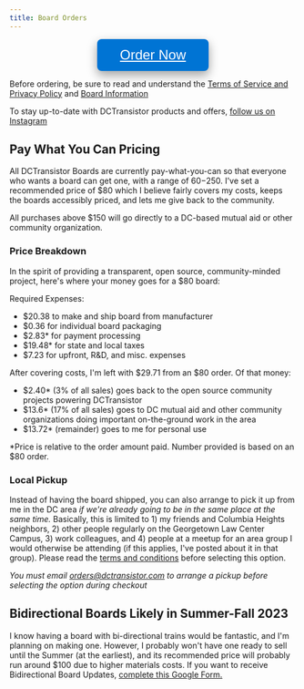 ```yaml
---
title: Board Orders
---
```


<button class="buybutton"><a href="https://buy.stripe.com/dR616Dam80hx5IQaEG" target="_blank" style="color: inherit">Order Now</a></button>

Before ordering, be sure to read and understand the [Terms of Service and Privacy Policy](/terms-and-privacy) and [Board Information](/board-info)

To stay up-to-date with DCTransistor products and offers, [follow us on Instagram](https://www.instagram.com/dctransistor/)

## Pay What You Can Pricing
All DCTransistor Boards are currently pay-what-you-can so that everyone who wants a board can get one, with a range of $60-$250. I've set a recommended price of $80 which I believe fairly covers my costs, keeps the boards accessibly priced, and lets me give back to the community. 

All purchases above $150 will go directly to a DC-based mutual aid or other community organization.

### Price Breakdown
In the spirit of providing a transparent, open source, community-minded project, here's where your money goes for a $80 board:

Required Expenses:
* $20.38 to make and ship board from manufacturer
* $0.36 for individual board packaging
* $2.83* for payment processing
* $19.48* for state and local taxes
* $7.23 for upfront, R&D, and misc. expenses 

After covering costs, I'm left with $29.71 from an $80 order. Of that money:
* $2.40* (3% of all sales) goes back to the open source community projects powering DCTransistor
* $13.6* (17% of all sales) goes to DC mutual aid and other community organizations doing important on-the-ground work in the area
* $13.72* (remainder) goes to me for personal use

 *Price is relative to the order amount paid. Number provided is based on an $80 order.

### Local Pickup
Instead of having the board shipped, you can also arrange to pick it up from me in the DC area *if we're already going to be in the same place at the same time.* Basically, this is limited to 1) my friends and Columbia Heights neighbors, 2) other people regularly on the Georgetown Law Center Campus, 3) work colleagues, and 4) people at a meetup for an area group I would otherwise be attending (if this applies, I've posted about it in that group). Please read the [terms and conditions](/terms-and-privacy/#local-pickup) before selecting this option.

*You must email <a href="mailto:orders@dctransistor.com">orders@dctransistor.com</a> to arrange a pickup before selecting the option during checkout*

## Bidirectional Boards Likely in Summer-Fall 2023
I know having a board with bi-directional trains would be fantastic, and I'm planning on making one. However, I probably won't have one ready to sell until the Summer (at the earliest), and its recommended price will probably run around $100 due to higher materials costs. If you want to receive Bidirectional Board Updates, <a href="https://docs.google.com/forms/d/e/1FAIpQLSdXg4UD7payDFZ8DWT86fKmkfC_jxCNe8vd_KGXD_Xr_UlFJg/viewform?usp=sf_link" target="_blank">complete this Google Form.</a>

<style>
	.buybutton {
    background-color: #0074d4;
    color: white;
    border: none;
    text-align: center;
    text-decoration: none;
    display: block;
    justify-content: center;
    align-items: center;
    margin: 0 auto;
    font-size: 24px;
    padding: 14px 40px;
    border-radius: 8px;
    box-shadow: 0 8px 16px 0 rgba(0,0,0,0.2), 0 6px 20px 0 rgba(0,0,0,0.19);
    pointer-events: pointer;
	}
  .buybutton-disabled{
    background-color: #808080;
    color: white;
    border: none;
    text-align: center;
    text-decoration: none;
    display: block;
    justify-content: center;
    align-items: center;
    margin: 0 auto;
    font-size: 24px;
    padding: 14px 40px;
    border-radius: 8px;
  }
</style>